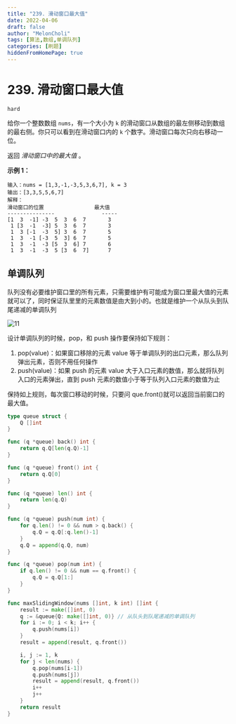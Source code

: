 ```yaml
---
title: "239. 滑动窗口最大值"
date: 2022-04-06
draft: false
author: "MelonCholi"
tags: [算法,数组,单调队列]
categories: [刷题]
hiddenFromHomePage: true
---
```


# 239. 滑动窗口最大值

`hard`

给你一个整数数组 `nums`，有一个大小为 `k` 的滑动窗口从数组的最左侧移动到数组的最右侧。你只可以看到在滑动窗口内的 `k` 个数字。滑动窗口每次只向右移动一位。

返回 *滑动窗口中的最大值* 。

**示例 1：**

```
输入：nums = [1,3,-1,-3,5,3,6,7], k = 3
输出：[3,3,5,5,6,7]
解释：
滑动窗口的位置                最大值
---------------               -----
[1  3  -1] -3  5  3  6  7       3
 1 [3  -1  -3] 5  3  6  7       3
 1  3 [-1  -3  5] 3  6  7       5
 1  3  -1 [-3  5  3] 6  7       5
 1  3  -1  -3 [5  3  6] 7       6
 1  3  -1  -3  5 [3  6  7]      7
```

## 单调队列

队列没有必要维护窗口里的所有元素，只需要维护有可能成为窗口里最大值的元素就可以了，同时保证队里里的元素数值是由大到小的。也就是维护一个从队头到队尾递减的单调队列

![11](https://code-thinking.cdn.bcebos.com/gifs/239.%E6%BB%91%E5%8A%A8%E7%AA%97%E5%8F%A3%E6%9C%80%E5%A4%A7%E5%80%BC-2.gif)

设计单调队列的时候，pop，和 push 操作要保持如下规则：

1. pop(value)：如果窗口移除的元素 value 等于单调队列的出口元素，那么队列弹出元素，否则不用任何操作
2. push(value)：如果 push 的元素 value 大于入口元素的数值，那么就将队列入口的元素弹出，直到 push 元素的数值小于等于队列入口元素的数值为止

保持如上规则，每次窗口移动的时候，只要问 que.front()就可以返回当前窗口的最大值。

```go
type queue struct {
	Q []int
}

func (q *queue) back() int {
	return q.Q[len(q.Q)-1]
}

func (q *queue) front() int {
	return q.Q[0]
}

func (q *queue) len() int {
	return len(q.Q)
}

func (q *queue) push(num int) {
	for q.len() != 0 && num > q.back() {
		q.Q = q.Q[:q.len()-1]
	}
	q.Q = append(q.Q, num)
}

func (q *queue) pop(num int) {
	if q.len() != 0 && num == q.front() {
		q.Q = q.Q[1:]
	}
}

func maxSlidingWindow(nums []int, k int) []int {
	result := make([]int, 0)
	q := &queue{Q: make([]int, 0)} // 从队头到队尾递减的单调队列
	for i := 0; i < k; i++ {
		q.push(nums[i])
	}
	result = append(result, q.front())

	i, j := 1, k
	for j < len(nums) {
		q.pop(nums[i-1])
		q.push(nums[j])
		result = append(result, q.front())
		i++
		j++
	}
	return result
}
```

